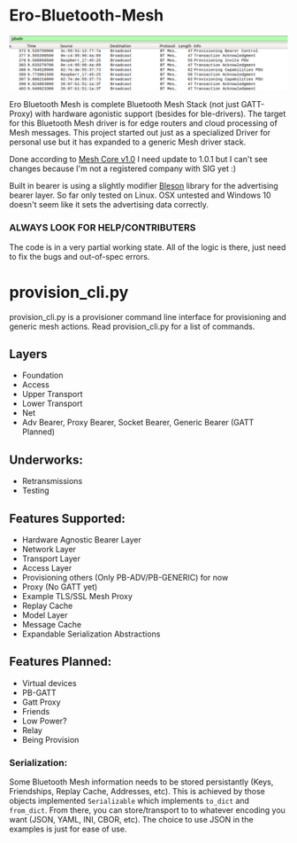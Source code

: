 # Ero-Bluetooth-Mesh

![Wireshark Example](/wireshark.PNG)

Ero Bluetooth Mesh is complete Bluetooth Mesh Stack (not just GATT-Proxy) with hardware agonistic support (besides for ble-drivers). The target for this Bluetooth Mesh driver is for edge routers and cloud processing of Mesh messages. This project started out just as a specialized Driver for personal use but it has expanded to a generic Mesh driver stack.

Done according to [Mesh Core v1.0](https://www.bluetooth.com/specifications/mesh-specifications/) I need update to 1.0.1 but I can't see changes because I'm not a registered company with SIG yet :)

Built in bearer is using a slightly modifier [Bleson](https://github.com/TheCellule/python-bleson) library for the advertising bearer layer. So far only tested on Linux. OSX untested and Windows 10 doesn't seem like it sets the advertising data correctly.

### ALWAYS LOOK FOR HELP/CONTRIBUTERS ###

The code is in a very partial working state. All of the logic is there, just need to fix the bugs and out-of-spec errors. 

# provision_cli.py

provision_cli.py is a provisioner command line interface for provisioning and generic mesh actions. Read provision_cli.py for a list of commands.

## Layers
- Foundation
- Access
- Upper Transport
- Lower Transport
- Net
- Adv Bearer, Proxy Bearer, Socket Bearer, Generic Bearer (GATT Planned) 


## Underworks:
 - Retransmissions
 - Testing

## Features Supported:
- Hardware Agnostic Bearer Layer 
- Network Layer
- Transport Layer
- Access Layer
- Provisioning others (Only PB-ADV/PB-GENERIC) for now
- Proxy (No GATT yet)
- Example TLS/SSL Mesh Proxy
- Replay Cache
- Model Layer
- Message Cache
- Expandable Serialization Abstractions

## Features Planned:
- Virtual devices
- PB-GATT
- Gatt Proxy
- Friends
- Low Power?
- Relay
- Being Provision

### Serialization:
Some Bluetooth Mesh information needs to be stored persistantly (Keys, Friendships, Replay Cache, Addresses, etc). This is achieved by those objects implemented `Serializable` which implements `to_dict` and `from_dict`. From there, you can store/transport to to whatever encoding you want (JSON, YAML, INI, CBOR, etc). The choice to use JSON in the examples is just for ease of use. 
